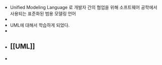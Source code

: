 - Unified Modeling Language 로 개발자 간의 협업을 위해 소프트웨어 공학에서 사용되는 표준화된 범용 모델링 언어
-
- UML에 대해서 학습하게 되었다.
-
- ## [[UML]]
-